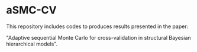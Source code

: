 # aSMC-CV

This repository includes codes to produces results presented in the paper:

"Adaptive sequential Monte Carlo for cross-validation in structural Bayesian hierarchical models".
